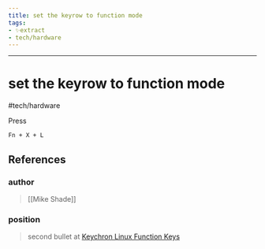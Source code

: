 ```yaml
---
title: set the keyrow to function mode
tags:
- ✨extract
- tech/hardware
---
```



---

# set the keyrow to function mode
#tech/hardware 

Press
```text
Fn + X + L
```
## References

### author
>  [[Mike Shade]]
### position
>  second bullet at [Keychron Linux Function Keys](/Bibliography/Keychron%20Linux%20Function%20Keys.md)
